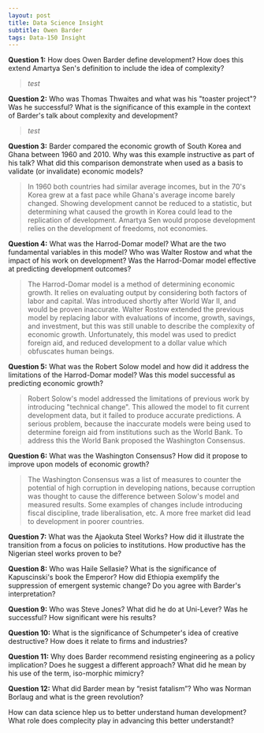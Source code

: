 ```yaml
---
layout: post
title: Data Science Insight
subtitle: Owen Barder
tags: Data-150 Insight
---
```


**Question 1:** How does Owen Barder define development? How does this extend Amartya Sen's definition to include the idea of complexity?

  > *test*

**Question 2:** Who was Thomas Thwaites and what was his "toaster project"? Was he successful? What is the significance of this example in the context of Barder's talk about complexity and development?

  > *test*

**Question 3:** Barder compared the economic growth of South Korea and Ghana between 1960 and 2010. Why was this example instructive as part of his talk? What did this comparison demonstrate when used as a basis to validate (or invalidate) economic models?

  > In 1960 both countries had similar average incomes, but in the 70's Korea grew at a fast pace while Ghana's average income barely changed. Showing development cannot be reduced to a statistic, but determining what caused the growth in Korea could lead to the replication of development. Amartya Sen would propose development relies on the development of freedoms, not economies.

**Question 4:** What was the Harrod-Domar model? What are the two fundamental variables in this model? Who was Walter Rostow and what the impact of his work on development?  Was the Harrod-Domar model effective at predicting development outcomes?

  > The Harrod-Domar model is a method of determining economic growth. It relies on evaluating output by considering both factors of labor and capital. Was introduced shortly after World War II, and would be proven inaccurate. Walter Rostow extended the previous model by replacing labor with evaluations of income, growth, savings, and investment, but this was still unable to describe the complexity of economic growth. Unfortunately, this model was used to predict foreign aid, and reduced development to a dollar value which obfuscates human beings.

**Question 5:** What was the Robert Solow model and how did it address the limitations of the Harrod-Domar model? Was this model successful as predicting economic growth?

  > Robert Solow's model addressed the limitations of previous work by introducing "technical change". This allowed the model to fit current development data, but it failed to produce accurate predictions. A serious problem, because the inaccurate models were being used to determine foreign aid from institutions such as the World Bank. To address this the World Bank proposed the Washington Consensus.

**Question 6:** What was the Washington Consensus? How did it propose to improve upon models of economic growth?

  > The Washington Consensus was a list of measures to counter the potential of high corruption in developing nations, because corruption was thought to cause the difference between Solow's model and measured results. Some examples of changes include introducing fiscal discipline, trade liberalisation, etc. A more free market did lead to development in poorer countries.

**Question 7:** What was the Ajaokuta Steel Works? How did it illustrate the transition from a focus on policies to institutions.  How productive has the Nigerian steel works proven to be?

**Question 8:** Who was Haile Sellasie?  What is the significance of Kapuscinski's book the Emperor? How did Ethiopia exemplify the suppression of emergent systemic change? Do you agree with Barder's interpretation?

**Question 9:** Who was Steve Jones? What did he do at Uni-Lever? Was he successful? How significant were his results?

**Question 10:** What is the significance of Schumpeter's idea of creative destructive? How does it relate to firms and industries?

**Question 11:** Why does Barder recommend resisting engineering as a policy implication? Does he suggest a different approach?  What did he mean by his use of the term, iso-morphic mimicry?

**Question 12:** What did Barder mean by “resist fatalism”? Who was Norman Borlaug and what is the green revolution?

How can data science hlep us to better understand human development? What role does complecity play in advancing this better understandt?

  >
